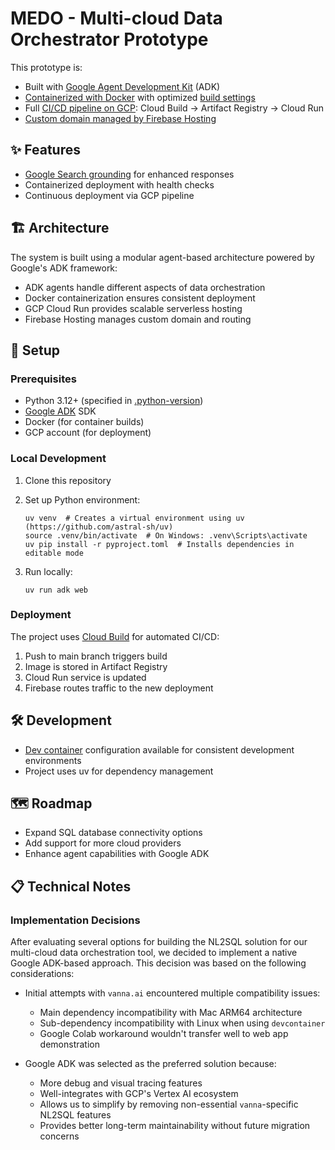 # MEDO - Multi-cloud Data Orchestrator Prototype

This prototype is:

- Built with [Google Agent Development Kit](https://google.github.io/adk-docs/) (ADK)
- [Containerized with Docker](Dockerfile) with optimized [build settings](.dockerignore)
- Full [CI/CD pipeline on GCP](cloudbuild.yaml): Cloud Build → Artifact Registry → Cloud Run
- [Custom domain managed by Firebase Hosting](firebase.json)

## ✨ Features

- [Google Search grounding](google_search_agent/agent.py) for enhanced responses
- Containerized deployment with health checks
- Continuous deployment via GCP pipeline

## 🏗️ Architecture

The system is built using a modular agent-based architecture powered by Google's ADK framework:

- ADK agents handle different aspects of data orchestration
- Docker containerization ensures consistent deployment
- GCP Cloud Run provides scalable serverless hosting
- Firebase Hosting manages custom domain and routing

## 🚀 Setup

### Prerequisites

- Python 3.12+ (specified in [.python-version](.python-version))
- [Google ADK](https://google.github.io/adk-docs/) SDK
- Docker (for container builds)
- GCP account (for deployment)

### Local Development

1. Clone this repository
2. Set up Python environment:

    ```shell
    uv venv  # Creates a virtual environment using uv (https://github.com/astral-sh/uv)
    source .venv/bin/activate  # On Windows: .venv\Scripts\activate
    uv pip install -r pyproject.toml  # Installs dependencies in editable mode
    ```

3. Run locally:

    ```shell
    uv run adk web
    ```

### Deployment

The project uses [Cloud Build](cloudbuild.yaml) for automated CI/CD:

1. Push to main branch triggers build
2. Image is stored in Artifact Registry
3. Cloud Run service is updated
4. Firebase routes traffic to the new deployment

## 🛠️ Development

- [Dev container](.devcontainer/devcontainer.json) configuration available for consistent development environments
- Project uses uv for dependency management

## 🗺️ Roadmap

- Expand SQL database connectivity options
- Add support for more cloud providers
- Enhance agent capabilities with Google ADK

## 📋 Technical Notes

### Implementation Decisions

After evaluating several options for building the NL2SQL solution for our multi-cloud data orchestration tool, we decided to implement a native Google ADK-based approach. This decision was based on the following considerations:

- Initial attempts with `vanna.ai` encountered multiple compatibility issues:
  - Main dependency incompatibility with Mac ARM64 architecture
  - Sub-dependency incompatibility with Linux when using `devcontainer`
  - Google Colab workaround wouldn't transfer well to web app demonstration

- Google ADK was selected as the preferred solution because:
  - More debug and visual tracing features
  - Well-integrates with GCP's Vertex AI ecosystem
  - Allows us to simplify by removing non-essential `vanna`-specific NL2SQL features
  - Provides better long-term maintainability without future migration concerns
